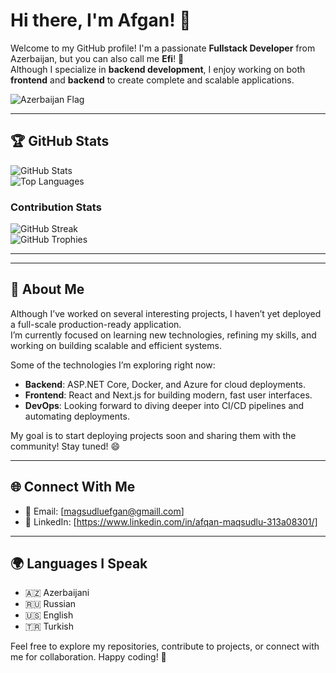 # Hi there, I'm Afgan! 👋

Welcome to my GitHub profile! I'm a passionate **Fullstack Developer** from Azerbaijan, but you can also call me **Efi**! 🚀  
Although I specialize in **backend development**, I enjoy working on both **frontend** and **backend** to create complete and scalable applications. 

![Azerbaijan Flag](https://media0.giphy.com/media/v1.Y2lkPTc5MGI3NjExM2RoNnd1N3kzaDF3Yzc3MzVlb255dHhzbnd4ZjV0aWJnenh1eGp4ayZlcD12MV9pbnRlcm5hbF9naWZfYnlfaWQmY3Q9Zw/J9KiH1WaMM68r3o3Xk/giphy.gif) 

---

## 🏆 GitHub Stats

![GitHub Stats](https://github-readme-stats.vercel.app/api?username=xxefi&show_icons=true&theme=radical)  
![Top Languages](https://github-readme-stats.vercel.app/api/top-langs/?username=xxefi&layout=compact&theme=radical)

### Contribution Stats
![GitHub Streak](https://github-readme-streak-stats.herokuapp.com/?user=xxefi&theme=radical)  
![GitHub Trophies](https://github-profile-trophy.vercel.app/?username=xxefi&theme=radical&no-frame=true&row=1&column=7)


---

---

## 💭 About Me

Although I’ve worked on several interesting projects, I haven’t yet deployed a full-scale production-ready application.  
I’m currently focused on learning new technologies, refining my skills, and working on building scalable and efficient systems.

Some of the technologies I’m exploring right now:
- **Backend**: ASP.NET Core, Docker, and Azure for cloud deployments.
- **Frontend**: React and Next.js for building modern, fast user interfaces.
- **DevOps**: Looking forward to diving deeper into CI/CD pipelines and automating deployments.

My goal is to start deploying projects soon and sharing them with the community! Stay tuned! 😄

---

## 🌐 Connect With Me

- 📧 Email: [magsudluefgan@gmaill.com]  
- 💬 LinkedIn: [https://www.linkedin.com/in/afqan-maqsudlu-313a08301/]

---

## 🌍 Languages I Speak
- 🇦🇿 Azerbaijani
- 🇷🇺 Russian
- 🇺🇸 English
- 🇹🇷 Turkish


Feel free to explore my repositories, contribute to projects, or connect with me for collaboration. Happy coding! 🚀

